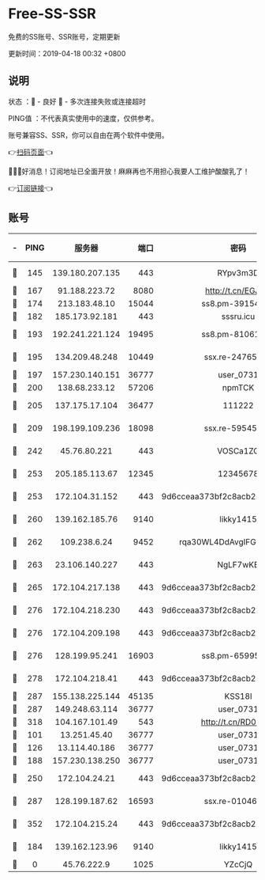 # Free-SS-SSR

免费的SS账号、SSR账号，定期更新

更新时间：2019-04-18 00:32 +0800

## 说明

状态     ：🙂 - 良好 🙁 - 多次连接失败或连接超时

PING值   ：不代表真实使用中的速度，仅供参考。

账号兼容SS、SSR，你可以自由在两个软件中使用。

👉[扫码页面](https://liesauer.github.io/Free-SS-SSR/)👈

🎉🎉🎉好消息！订阅地址已全面开放！麻麻再也不用担心我要人工维护酸酸乳了！

👉[订阅链接](https://www.liesauer.net/yogurt/subscribe?ACCESS_TOKEN=DAYxR3mMaZAsaqUb)👈

## 账号

|-|PING|服务器|端口|密码|加密方式|区域|
|:----:|:----:|:-----:|-----:|:----:|:----:|:----:|
|🙂|145|139.180.207.135|443|RYpv3m3D|aes-256-cfb|JP|
|🙂|167|91.188.223.72|8080|http://t.cn/EGJIyrl|rc4-md5|RU|
|🙂|174|213.183.48.10|15044|ss8.pm-39154943|rc4-md5|RU|
|🙂|182|185.173.92.181|443|sssru.icu|rc4-md5|RU|
|🙂|193|192.241.221.124|19495|ss8.pm-81061227|aes-256-cfb|US|
|🙂|195|134.209.48.248|10449|ssx.re-24765202|aes-256-cfb|US|
|🙂|197|157.230.140.151|36777|user_0731|chacha20|US|
|🙂|200|138.68.233.12|57206|npmTCK|rc4-md5|US|
|🙂|205|137.175.17.104|36477|111222|aes-256-cfb|US|
|🙂|209|198.199.109.236|18098|ssx.re-59545724|aes-256-cfb|US|
|🙂|242|45.76.80.221|443|VOSCa1ZG|aes-256-cfb|DE|
|🙂|253|205.185.113.67|12345|12345678|aes-256-cfb|US|
|🙂|253|172.104.31.152|443|9d6cceaa373bf2c8acb22e60b6a58be6|aes-256-cfb|US|
|🙂|260|139.162.185.76|9140|likky1415|aes-256-cfb|DE|
|🙂|262|109.238.6.24|9452|rqa30WL4DdAvgIFG6Fs3znzTa|aes-256-cfb|FR|
|🙂|263|23.106.140.227|443|NgLF7wKB|aes-256-cfb|US|
|🙂|265|172.104.217.138|443|9d6cceaa373bf2c8acb22e60b6a58be6|aes-256-cfb|US|
|🙂|276|172.104.218.230|443|9d6cceaa373bf2c8acb22e60b6a58be6|aes-256-cfb|US|
|🙂|276|172.104.209.198|443|9d6cceaa373bf2c8acb22e60b6a58be6|aes-256-cfb|US|
|🙂|276|128.199.95.241|16903|ss8.pm-65995884|aes-256-cfb|SG|
|🙂|278|172.104.218.41|443|9d6cceaa373bf2c8acb22e60b6a58be6|aes-256-cfb|US|
|🙂|287|155.138.225.144|45135|KSS18l|rc4-md5|US|
|🙂|287|149.248.63.114|36777|user_0731|chacha20|CA|
|🙂|318|104.167.101.49|543|http://t.cn/RD0D7sx|rc4-md5|CA|
|🙂|101|13.251.45.40|36777|user_0731|chacha20|SG|
|🙂|126|13.114.40.186|36777|user_0731|chacha20|JP|
|🙂|188|157.230.138.250|36777|user_0731|chacha20|US|
|🙂|250|172.104.24.21|443|9d6cceaa373bf2c8acb22e60b6a58be6|aes-256-cfb|US|
|🙂|287|128.199.187.62|16593|ssx.re-01046701|aes-256-cfb|SG|
|🙂|352|172.104.215.24|443|9d6cceaa373bf2c8acb22e60b6a58be6|aes-256-cfb|US|
|🙁|184|139.162.123.96|9140|likky1415|aes-256-cfb|JP|
|🙁|0|45.76.222.9|1025|YZcCjQ|rc4-md5|JP|
